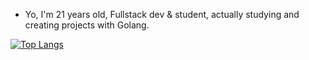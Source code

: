 - Yo, I'm 21 years old, Fullstack dev & student, actually studying and creating projects with Golang.

[![Top Langs](https://github-readme-stats.vercel.app/api/top-langs/?username=worstp&theme=dark&layout=compact)](https://github.com/anuraghazra/github-readme-stats)


